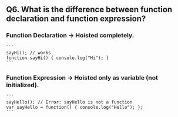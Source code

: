 ## Q6. What is the difference between function declaration and function expression?

### Function Declaration → Hoisted completely.
    ```
    sayHi(); // works
    function sayHi() { console.log("Hi"); }
    ```
    
### Function Expression → Hoisted only as variable (not initialized).
    ```
    sayHello(); // Error: sayHello is not a function
    var sayHello = function() { console.log("Hello"); };
    ```
